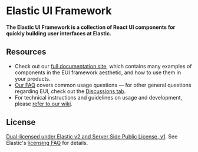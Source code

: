 <!-- Note: this README is what renders to our published NPM package, and should remain nice-looking & have useful links without repeating too much information from the top-level README -->
<img src="https://repository-images.githubusercontent.com/107422373/b6180480-a1d7-11eb-8a3c-902086232aa7" alt="" />

# Elastic UI Framework

**The Elastic UI Framework is a collection of React UI components for quickly building user interfaces at Elastic.**

## Resources

- Check out our [full documentation site](https://eui.elastic.co), which contains many examples of components in the EUI framework aesthetic, and how to use them in your products.
- [Our FAQ](https://github.com/elastic/eui#frequently-asked-questions) covers common usage questions — for other general questions regarding EUI, check out the [Discussions tab](https://github.com/elastic/eui/discussions).
- For technical instructions and guidelines on usage and development, please [refer to our wiki](https://github.com/elastic/eui/tree/main/wiki).

## License

[Dual-licensed under Elastic v2 and Server Side Public License, v1][license]. See Elastic's [licensing FAQ][licensing-faq] for details.

[license]: LICENSE.txt
[licensing-faq]: https://www.elastic.co/pricing/faq/licensing#im-using-eui-or-elastic-charts-in-my-application-outside-of-kibana-how-does-this-affect-me
